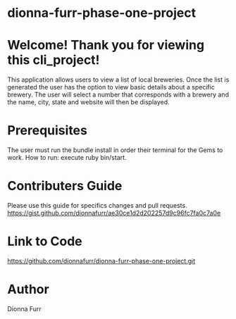 # dionna-furr-phase-one-project

# Welcome! Thank you for viewing this cli_project!
This application allows users to view a list of local breweries. Once the list is generated the user has the option to view basic details about a specific brewery. The user will select a number that corresponds with a brewery and the name, city, state and website will then be displayed. 

# Prerequisites
The user must run the bundle install in order their terminal for the Gems to work. How to run: execute ruby bin/start. 

# Contributers Guide
Please use this guide for specifics changes and pull requests.  https://gist.github.com/dionnafurr/ae30ce1d2d202257d9c96fc7fa0c7a0e

# Link to Code 
https://github.com/dionnafurr/dionna-furr-phase-one-project.git

# Author
Dionna Furr

